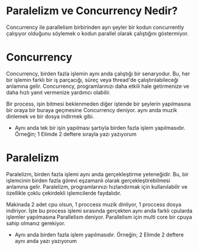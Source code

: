 # Paralelizm ve Concurrency Nedir?

Concurrency ile parallelism birbirinden ayrı şeyler bir kodun concurrently çalışıyor olduğunu söylemek o kodun parallel olarak çalıştığını göstermiyor.

# Concurrency

Concurrency, birden fazla işlemin aynı anda çalıştığı bir senaryodur. 
Bu, her bir işlemin farklı bir iş parçacığı, süreç veya thread'de çalıştırılabileceği anlamına gelir. 
Concurrency, programlarınızı daha etkili hale getirmenize ve daha hızlı yanıt vermenize yardımcı olabilir.

Bir process, işin bitmesi beklenmeden diğer iştende bir şeylerin yapılmasına bir oraya bir buraya geçmesine Concurrency deniyor. aynı anda muzik dinlemek ve bir dosya indirmek gibi.

* Aynı anda tek bir işin yapılması şartıyla birden fazla işlem yapılmasıdır.
Örneğin; 1 Elimde 2 deftere sırayla yazı yazıyorum


# Paralelizm 

Paralelizm, birden fazla işlemi aynı anda gerçekleştirme yeteneğidir.
Bu, bir işlemcinin birden fazla görevi eşzamanlı olarak gerçekleştirebilmesi anlamına gelir. 
Paralelizm, programlarınızı hızlandırmak için kullanılabilir ve özellikle çoklu çekirdekli işlemcilerde faydalıdır.

Makinada 2 adet cpu olsun, 1 proccess muzik dinliyor, 1 proccess dosya indiriyor.
İşte bu process işlemi sırasında gerçekten aynı anda farklı cpularda işlemler yapılmasına Parallelism deniyor.
Parallelism için multi core bir cpuya sahip olmanız gerekiyor.

* Aynı anda birden fazla işlem yapılmasıdır.
Örneğin; 2 Elimde 2 deftere aynı anda yazı yazıyorum

